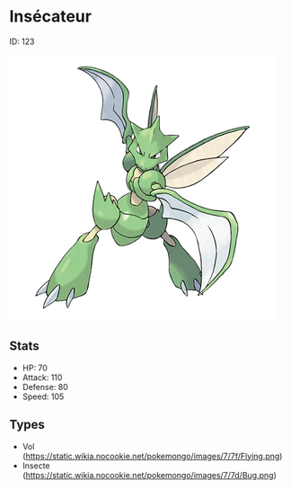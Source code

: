 # Insécateur


ID: 123

![](https://raw.githubusercontent.com/PokeAPI/sprites/master/sprites/pokemon/other/official-artwork/123.png "Insécateur")

## Stats


 - HP: 70
 - Attack: 110
 - Defense: 80
 - Speed: 105

## Types


 - Vol (https://static.wikia.nocookie.net/pokemongo/images/7/7f/Flying.png)
 - Insecte (https://static.wikia.nocookie.net/pokemongo/images/7/7d/Bug.png)
